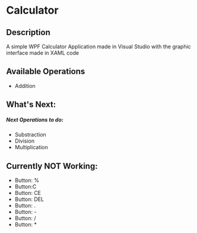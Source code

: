 # Calculator
## Description
  <p>A simple WPF Calculator Application made in Visual Studio with the graphic interface made in XAML code</p>

## Available Operations
  <ul>
    <li>Addition</li>
  </ul>

## What's Next:
<h5>Next Operations to do: </h5>
<ul>
    <li>Substraction</li>
    <li>Division</li>
    <li>Multiplication</li>
</ul>

## Currently NOT Working:
<ul>
  <li>Button: %</li>
  <li>Button:C</li>
  <li>Button: CE</li>
  <li>Button: DEL</li>
  <li>Button: .</li>

  <li>Button: -</li>
  <li>Button: /</li>
  <li>Button: *</li>
</ul>

